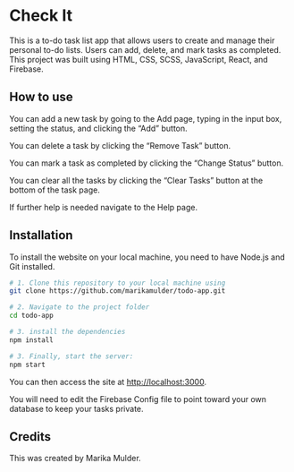 # Check It

This is a to-do task list app that allows users to create and manage their personal to-do lists. Users can add, delete, and mark tasks as completed. This project was built using HTML, CSS, SCSS, JavaScript, React, and Firebase.

## How to use

You can add a new task by going to the Add page, typing in the input box, setting the status, and clicking the “Add” button. 

You can delete a task by clicking the “Remove Task” button. 

You can mark a task as completed by clicking the “Change Status” button.  

You can clear all the tasks by clicking the “Clear Tasks” button at the bottom of the task page.

If further help is needed navigate to the Help page.

## Installation
To install the website on your local machine, you need to have Node.js and Git installed. 
```bash
# 1. Clone this repository to your local machine using
git clone https://github.com/marikamulder/todo-app.git

# 2. Navigate to the project folder
cd todo-app

# 3. install the dependencies
npm install

# 3. Finally, start the server:
npm start
```
You can then access the site at [http://localhost:3000](http://localhost:3000).

You will need to edit the Firebase Config file to point toward your own database to keep your tasks private.

## Credits

This was created by Marika Mulder.